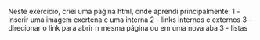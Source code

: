 Neste exercício, criei uma paǵina html, onde aprendi principalmente:
1 -  inserir uma imagem exertena e uma interna
2 -  links internos e externos
3 -  direcionar o link para abrir n mesma página ou em uma nova aba 
3 -  listas